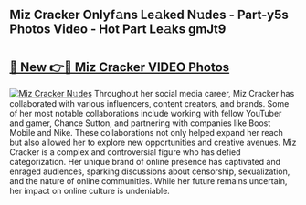## Miz Cracker Onlyf𝚊ns Le𝚊ked N𝚞des - Part-y5s Photos Video - Hot Part Le𝚊ks gmJt9

# <h2><a href="http://ab4029.deff.icu/?id=Miz+Cracker">🔗 New 👉🔴 Miz Cracker VIDEO Photos</a></h2>

[![Miz Cracker N𝚞des](https://i.imgur.com/rIISA9y.gif)](http://ab4029.deff.icu/?id=Miz+Cracker)
Throughout her social media career, Miz Cracker has collaborated with various influencers, content creators, and brands. Some of her most notable collaborations include working with fellow YouTuber and gamer, Chance Sutton, and partnering with companies like Boost Mobile and Nike. These collaborations not only helped expand her reach but also allowed her to explore new opportunities and creative avenues. Miz Cracker is a complex and controversial figure who has defied categorization. Her unique brand of online presence has captivated and enraged audiences, sparking discussions about censorship, sexualization, and the nature of online communities. While her future remains uncertain, her impact on online culture is undeniable.
